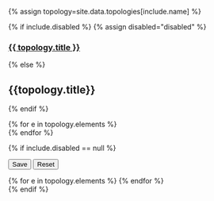 {% assign topology=site.data.topologies[include.name] %}

{% if include.disabled %}
	{% assign disabled="disabled" %}
### [{{ topology.title }}](/topologies/{{name}}/index.html)
{% else %}
## {{topology.title}}
{% endif %}

<div class="btn-group btn-group-border" role="group">
{% for e in topology.elements %}
 	<div id="element-button-{{e}}"
 			class="btn btn-default no-padding {{disabled}} {{active}}"
    	data-element-button="{{e}}"
    	onClick="app.selectTopologyElement('{{name}}', '{{e}}')">
		<div class="icon-el-{{e}} normal"></div>
	</div>
{% endfor %}
</div>

{% if include.disabled == null %}

<button id="save-button" onClick="app.saveSystem()" class="btn-primary btn">Save</button>
<button id="reset-button" onClick="app.resetSystem()" class="btn-primary btn">Reset</button>

<div id='alert-placeholder'></div>

<div id="element-form">
{% for e in topology.elements %}
  <div id="element-form-{{e}}" hidden data-element-form="{{e}}">
  {% include topologies/element-form.md element=e %}
  </div>
{% endfor %}
</div>
{% endif %}